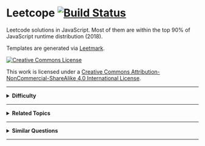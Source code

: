 # Leetcope [![Build Status](https://travis-ci.org/crimx/leetcope.svg?branch=master)](https://travis-ci.org/crimx/leetcope)

Leetcode solutions in JavaScript. Most of them are within the top 90% of JavaScript runtime distribution (2018).

Templates are generated via [Leetmark](https://github.com/crimx/crx-leetmark).


[![Creative Commons License](https://i.creativecommons.org/l/by-nc-sa/4.0/88x31.png)][license]

This work is licensed under a [Creative Commons Attribution-NonCommercial-ShareAlike 4.0 International License][license].

[license]: http://creativecommons.org/licenses/by-nc-sa/4.0/


<hr>

<details>
<summary><strong>Difficulty</strong></summary>

<details>
<summary>Easy</summary>

- [001. Two Sum.md](./problems/001.%20Two%20Sum.md)
- [007. Reverse Integer.md](./problems/007.%20Reverse%20Integer.md)
- [009. Palindrome Number.md](./problems/009.%20Palindrome%20Number.md)
- [013. Roman to Integer.md](./problems/013.%20Roman%20to%20Integer.md)
- [014. Longest Common Prefix.md](./problems/014.%20Longest%20Common%20Prefix.md)
- [020. Valid Parentheses.md](./problems/020.%20Valid%20Parentheses.md)
- [021. Merge Two Sorted Lists.md](./problems/021.%20Merge%20Two%20Sorted%20Lists.md)
- [026. Remove Duplicates from Sorted Array.md](./problems/026.%20Remove%20Duplicates%20from%20Sorted%20Array.md)
- [027. Remove Element.md](./problems/027.%20Remove%20Element.md)
- [028. Implement strStr().md](./problems/028.%20Implement%20strStr().md)
- [035. Search Insert Position.md](./problems/035.%20Search%20Insert%20Position.md)
- [038. Count and Say.md](./problems/038.%20Count%20and%20Say.md)
- [053. Maximum Subarray.md](./problems/053.%20Maximum%20Subarray.md)
- [058. Length of Last Word.md](./problems/058.%20Length%20of%20Last%20Word.md)
- [066. Plus One.md](./problems/066.%20Plus%20One.md)
- [067. Add Binary.md](./problems/067.%20Add%20Binary.md)
- [069. Sqrt(x).md](./problems/069.%20Sqrt(x).md)
- [070. Climbing Stairs.md](./problems/070.%20Climbing%20Stairs.md)
- [083. Remove Duplicates from Sorted List.md](./problems/083.%20Remove%20Duplicates%20from%20Sorted%20List.md)
- [088. Merge Sorted Array.md](./problems/088.%20Merge%20Sorted%20Array.md)
- [100. Same Tree.md](./problems/100.%20Same%20Tree.md)
- [101. Symmetric Tree.md](./problems/101.%20Symmetric%20Tree.md)
- [104. Maximum Depth of Binary Tree.md](./problems/104.%20Maximum%20Depth%20of%20Binary%20Tree.md)
- [107. Binary Tree Level Order Traversal II.md](./problems/107.%20Binary%20Tree%20Level%20Order%20Traversal%20II.md)
- [108. Convert Sorted Array to Binary Search Tree.md](./problems/108.%20Convert%20Sorted%20Array%20to%20Binary%20Search%20Tree.md)
- [110. Balanced Binary Tree.md](./problems/110.%20Balanced%20Binary%20Tree.md)
- [111. Minimum Depth of Binary Tree.md](./problems/111.%20Minimum%20Depth%20of%20Binary%20Tree.md)
- [112. Path Sum.md](./problems/112.%20Path%20Sum.md)
- [118. Pascal's Triangle.md](./problems/118.%20Pascal's%20Triangle.md)
- [119. Pascal's Triangle II.md](./problems/119.%20Pascal's%20Triangle%20II.md)
- [121. Best Time to Buy and Sell Stock.md](./problems/121.%20Best%20Time%20to%20Buy%20and%20Sell%20Stock.md)
- [122. Best Time to Buy and Sell Stock II.md](./problems/122.%20Best%20Time%20to%20Buy%20and%20Sell%20Stock%20II.md)
- [125. Valid Palindrome.md](./problems/125.%20Valid%20Palindrome.md)
</details>

<details>
<summary>Medium</summary>

- [002. Add Two Numbers.md](./problems/002.%20Add%20Two%20Numbers.md)
- [003. Longest Substring Without Repeating Characters.md](./problems/003.%20Longest%20Substring%20Without%20Repeating%20Characters.md)
- [005. Longest Palindromic Substring.md](./problems/005.%20Longest%20Palindromic%20Substring.md)
- [006. ZigZag Conversion.md](./problems/006.%20ZigZag%20Conversion.md)
- [008. String to Integer (atoi).md](./problems/008.%20String%20to%20Integer%20(atoi).md)
- [011. Container With Most Water.md](./problems/011.%20Container%20With%20Most%20Water.md)
- [012. Integer to Roman.md](./problems/012.%20Integer%20to%20Roman.md)
- [015. 3Sum.md](./problems/015.%203Sum.md)
- [016. 3Sum Closest.md](./problems/016.%203Sum%20Closest.md)
- [017. Letter Combinations of a Phone Number.md](./problems/017.%20Letter%20Combinations%20of%20a%20Phone%20Number.md)
- [018. 4Sum.md](./problems/018.%204Sum.md)
- [019. Remove Nth Node From End of List.md](./problems/019.%20Remove%20Nth%20Node%20From%20End%20of%20List.md)
- [022. Generate Parentheses.md](./problems/022.%20Generate%20Parentheses.md)
- [024. Swap Nodes in Pairs.md](./problems/024.%20Swap%20Nodes%20in%20Pairs.md)
- [029. Divide Two Integers.md](./problems/029.%20Divide%20Two%20Integers.md)
- [031. Next Permutation.md](./problems/031.%20Next%20Permutation.md)
- [033. Search in Rotated Sorted Array.md](./problems/033.%20Search%20in%20Rotated%20Sorted%20Array.md)
- [034. Find First and Last Position of Element in Sorted Array.md](./problems/034.%20Find%20First%20and%20Last%20Position%20of%20Element%20in%20Sorted%20Array.md)
- [036. Valid Sudoku.md](./problems/036.%20Valid%20Sudoku.md)
- [039. Combination Sum.md](./problems/039.%20Combination%20Sum.md)
- [040. Combination Sum II.md](./problems/040.%20Combination%20Sum%20II.md)
- [043. Multiply Strings.md](./problems/043.%20Multiply%20Strings.md)
- [046. Permutations.md](./problems/046.%20Permutations.md)
- [047. Permutations II.md](./problems/047.%20Permutations%20II.md)
- [048. Rotate Image.md](./problems/048.%20Rotate%20Image.md)
- [049. Group Anagrams.md](./problems/049.%20Group%20Anagrams.md)
- [050. Pow(x, n).md](./problems/050.%20Pow(x%2C%20n).md)
- [054. Spiral Matrix.md](./problems/054.%20Spiral%20Matrix.md)
- [055. Jump Game.md](./problems/055.%20Jump%20Game.md)
- [056. Merge Intervals.md](./problems/056.%20Merge%20Intervals.md)
- [059. Spiral Matrix II.md](./problems/059.%20Spiral%20Matrix%20II.md)
- [060. Permutation Sequence.md](./problems/060.%20Permutation%20Sequence.md)
- [061. Rotate List.md](./problems/061.%20Rotate%20List.md)
- [062. Unique Paths.md](./problems/062.%20Unique%20Paths.md)
- [063. Unique Paths II.md](./problems/063.%20Unique%20Paths%20II.md)
- [064. Minimum Path Sum.md](./problems/064.%20Minimum%20Path%20Sum.md)
- [071. Simplify Path.md](./problems/071.%20Simplify%20Path.md)
- [073. Set Matrix Zeroes.md](./problems/073.%20Set%20Matrix%20Zeroes.md)
- [074. Search a 2D Matrix.md](./problems/074.%20Search%20a%202D%20Matrix.md)
- [075. Sort Colors.md](./problems/075.%20Sort%20Colors.md)
- [077. Combinations.md](./problems/077.%20Combinations.md)
- [078. Subsets.md](./problems/078.%20Subsets.md)
- [079. Word Search.md](./problems/079.%20Word%20Search.md)
- [080. Remove Duplicates from Sorted Array II.md](./problems/080.%20Remove%20Duplicates%20from%20Sorted%20Array%20II.md)
- [081. Search in Rotated Sorted Array II.md](./problems/081.%20Search%20in%20Rotated%20Sorted%20Array%20II.md)
- [082. Remove Duplicates from Sorted List II.md](./problems/082.%20Remove%20Duplicates%20from%20Sorted%20List%20II.md)
- [086. Partition List.md](./problems/086.%20Partition%20List.md)
- [089. Gray Code.md](./problems/089.%20Gray%20Code.md)
- [090. Subsets II.md](./problems/090.%20Subsets%20II.md)
- [091. Decode Ways.md](./problems/091.%20Decode%20Ways.md)
- [092. Reverse Linked List II.md](./problems/092.%20Reverse%20Linked%20List%20II.md)
- [093. Restore IP Addresses.md](./problems/093.%20Restore%20IP%20Addresses.md)
- [094. Binary Tree Inorder Traversal.md](./problems/094.%20Binary%20Tree%20Inorder%20Traversal.md)
- [095. Unique Binary Search Trees II.md](./problems/095.%20Unique%20Binary%20Search%20Trees%20II.md)
- [096. Unique Binary Search Trees.md](./problems/096.%20Unique%20Binary%20Search%20Trees.md)
- [098. Validate Binary Search Tree.md](./problems/098.%20Validate%20Binary%20Search%20Tree.md)
- [102. Binary Tree Level Order Traversal.md](./problems/102.%20Binary%20Tree%20Level%20Order%20Traversal.md)
- [103. Binary Tree Zigzag Level Order Traversal.md](./problems/103.%20Binary%20Tree%20Zigzag%20Level%20Order%20Traversal.md)
- [105. Construct Binary Tree from Preorder and Inorder Traversal.md](./problems/105.%20Construct%20Binary%20Tree%20from%20Preorder%20and%20Inorder%20Traversal.md)
- [106. Construct Binary Tree from Inorder and Postorder Traversal.md](./problems/106.%20Construct%20Binary%20Tree%20from%20Inorder%20and%20Postorder%20Traversal.md)
- [109. Convert Sorted List to Binary Search Tree.md](./problems/109.%20Convert%20Sorted%20List%20to%20Binary%20Search%20Tree.md)
- [113. Path Sum II.md](./problems/113.%20Path%20Sum%20II.md)
- [114. Flatten Binary Tree to Linked List.md](./problems/114.%20Flatten%20Binary%20Tree%20to%20Linked%20List.md)
- [116. Populating Next Right Pointers in Each Node.md](./problems/116.%20Populating%20Next%20Right%20Pointers%20in%20Each%20Node.md)
- [117. Populating Next Right Pointers in Each Node II.md](./problems/117.%20Populating%20Next%20Right%20Pointers%20in%20Each%20Node%20II.md)
- [120. Triangle.md](./problems/120.%20Triangle.md)
- [127. Word Ladder.md](./problems/127.%20Word%20Ladder.md)
- [129. Sum Root to Leaf Numbers.md](./problems/129.%20Sum%20Root%20to%20Leaf%20Numbers.md)
- [130. Surrounded Regions.md](./problems/130.%20Surrounded%20Regions.md)
</details>

<details>
<summary>Hard</summary>

- [004. Median of Two Sorted Arrays.md](./problems/004.%20Median%20of%20Two%20Sorted%20Arrays.md)
- [010. Regular Expression Matching.md](./problems/010.%20Regular%20Expression%20Matching.md)
- [023. Merge k Sorted Lists.md](./problems/023.%20Merge%20k%20Sorted%20Lists.md)
- [025. Reverse Nodes in k-Group.md](./problems/025.%20Reverse%20Nodes%20in%20k-Group.md)
- [030. Substring with Concatenation of All Words.md](./problems/030.%20Substring%20with%20Concatenation%20of%20All%20Words.md)
- [032. Longest Valid Parentheses.md](./problems/032.%20Longest%20Valid%20Parentheses.md)
- [037. Sudoku Solver.md](./problems/037.%20Sudoku%20Solver.md)
- [041. First Missing Positive.md](./problems/041.%20First%20Missing%20Positive.md)
- [042. Trapping Rain Water.md](./problems/042.%20Trapping%20Rain%20Water.md)
- [044. Wildcard Matching.md](./problems/044.%20Wildcard%20Matching.md)
- [045. Jump Game II.md](./problems/045.%20Jump%20Game%20II.md)
- [051. N-Queens.md](./problems/051.%20N-Queens.md)
- [052. N-Queens II.md](./problems/052.%20N-Queens%20II.md)
- [057. Insert Interval.md](./problems/057.%20Insert%20Interval.md)
- [065. Valid Number.md](./problems/065.%20Valid%20Number.md)
- [068. Text Justification.md](./problems/068.%20Text%20Justification.md)
- [072. Edit Distance.md](./problems/072.%20Edit%20Distance.md)
- [076. Minimum Window Substring.md](./problems/076.%20Minimum%20Window%20Substring.md)
- [084. Largest Rectangle in Histogram.md](./problems/084.%20Largest%20Rectangle%20in%20Histogram.md)
- [085. Maximal Rectangle.md](./problems/085.%20Maximal%20Rectangle.md)
- [087. Scramble String.md](./problems/087.%20Scramble%20String.md)
- [097. Interleaving String.md](./problems/097.%20Interleaving%20String.md)
- [099. Recover Binary Search Tree.md](./problems/099.%20Recover%20Binary%20Search%20Tree.md)
- [115. Distinct Subsequences.md](./problems/115.%20Distinct%20Subsequences.md)
- [123. Best Time to Buy and Sell Stock III.md](./problems/123.%20Best%20Time%20to%20Buy%20and%20Sell%20Stock%20III.md)
- [124. Binary Tree Maximum Path Sum.md](./problems/124.%20Binary%20Tree%20Maximum%20Path%20Sum.md)
- [126. Word Ladder II.md](./problems/126.%20Word%20Ladder%20II.md)
- [128. Longest Consecutive Sequence.md](./problems/128.%20Longest%20Consecutive%20Sequence.md)
</details>

</details>


<hr>

<details>
<summary><strong>Related Topics</strong></summary>

<details>
<summary>Array</summary>

- [001. Two Sum.md](./problems/001.%20Two%20Sum.md)
- [004. Median of Two Sorted Arrays.md](./problems/004.%20Median%20of%20Two%20Sorted%20Arrays.md)
- [011. Container With Most Water.md](./problems/011.%20Container%20With%20Most%20Water.md)
- [015. 3Sum.md](./problems/015.%203Sum.md)
- [016. 3Sum Closest.md](./problems/016.%203Sum%20Closest.md)
- [018. 4Sum.md](./problems/018.%204Sum.md)
- [026. Remove Duplicates from Sorted Array.md](./problems/026.%20Remove%20Duplicates%20from%20Sorted%20Array.md)
- [027. Remove Element.md](./problems/027.%20Remove%20Element.md)
- [031. Next Permutation.md](./problems/031.%20Next%20Permutation.md)
- [033. Search in Rotated Sorted Array.md](./problems/033.%20Search%20in%20Rotated%20Sorted%20Array.md)
- [034. Find First and Last Position of Element in Sorted Array.md](./problems/034.%20Find%20First%20and%20Last%20Position%20of%20Element%20in%20Sorted%20Array.md)
- [035. Search Insert Position.md](./problems/035.%20Search%20Insert%20Position.md)
- [039. Combination Sum.md](./problems/039.%20Combination%20Sum.md)
- [040. Combination Sum II.md](./problems/040.%20Combination%20Sum%20II.md)
- [041. First Missing Positive.md](./problems/041.%20First%20Missing%20Positive.md)
- [042. Trapping Rain Water.md](./problems/042.%20Trapping%20Rain%20Water.md)
- [045. Jump Game II.md](./problems/045.%20Jump%20Game%20II.md)
- [048. Rotate Image.md](./problems/048.%20Rotate%20Image.md)
- [053. Maximum Subarray.md](./problems/053.%20Maximum%20Subarray.md)
- [054. Spiral Matrix.md](./problems/054.%20Spiral%20Matrix.md)
- [055. Jump Game.md](./problems/055.%20Jump%20Game.md)
- [056. Merge Intervals.md](./problems/056.%20Merge%20Intervals.md)
- [057. Insert Interval.md](./problems/057.%20Insert%20Interval.md)
- [059. Spiral Matrix II.md](./problems/059.%20Spiral%20Matrix%20II.md)
- [062. Unique Paths.md](./problems/062.%20Unique%20Paths.md)
- [063. Unique Paths II.md](./problems/063.%20Unique%20Paths%20II.md)
- [064. Minimum Path Sum.md](./problems/064.%20Minimum%20Path%20Sum.md)
- [066. Plus One.md](./problems/066.%20Plus%20One.md)
- [073. Set Matrix Zeroes.md](./problems/073.%20Set%20Matrix%20Zeroes.md)
- [074. Search a 2D Matrix.md](./problems/074.%20Search%20a%202D%20Matrix.md)
- [075. Sort Colors.md](./problems/075.%20Sort%20Colors.md)
- [078. Subsets.md](./problems/078.%20Subsets.md)
- [079. Word Search.md](./problems/079.%20Word%20Search.md)
- [080. Remove Duplicates from Sorted Array II.md](./problems/080.%20Remove%20Duplicates%20from%20Sorted%20Array%20II.md)
- [081. Search in Rotated Sorted Array II.md](./problems/081.%20Search%20in%20Rotated%20Sorted%20Array%20II.md)
- [084. Largest Rectangle in Histogram.md](./problems/084.%20Largest%20Rectangle%20in%20Histogram.md)
- [085. Maximal Rectangle.md](./problems/085.%20Maximal%20Rectangle.md)
- [088. Merge Sorted Array.md](./problems/088.%20Merge%20Sorted%20Array.md)
- [090. Subsets II.md](./problems/090.%20Subsets%20II.md)
- [105. Construct Binary Tree from Preorder and Inorder Traversal.md](./problems/105.%20Construct%20Binary%20Tree%20from%20Preorder%20and%20Inorder%20Traversal.md)
- [106. Construct Binary Tree from Inorder and Postorder Traversal.md](./problems/106.%20Construct%20Binary%20Tree%20from%20Inorder%20and%20Postorder%20Traversal.md)
- [118. Pascal's Triangle.md](./problems/118.%20Pascal's%20Triangle.md)
- [119. Pascal's Triangle II.md](./problems/119.%20Pascal's%20Triangle%20II.md)
- [120. Triangle.md](./problems/120.%20Triangle.md)
- [121. Best Time to Buy and Sell Stock.md](./problems/121.%20Best%20Time%20to%20Buy%20and%20Sell%20Stock.md)
- [122. Best Time to Buy and Sell Stock II.md](./problems/122.%20Best%20Time%20to%20Buy%20and%20Sell%20Stock%20II.md)
- [123. Best Time to Buy and Sell Stock III.md](./problems/123.%20Best%20Time%20to%20Buy%20and%20Sell%20Stock%20III.md)
- [126. Word Ladder II.md](./problems/126.%20Word%20Ladder%20II.md)
- [128. Longest Consecutive Sequence.md](./problems/128.%20Longest%20Consecutive%20Sequence.md)
</details>

<details>
<summary>Backtracking</summary>

- [010. Regular Expression Matching.md](./problems/010.%20Regular%20Expression%20Matching.md)
- [017. Letter Combinations of a Phone Number.md](./problems/017.%20Letter%20Combinations%20of%20a%20Phone%20Number.md)
- [022. Generate Parentheses.md](./problems/022.%20Generate%20Parentheses.md)
- [037. Sudoku Solver.md](./problems/037.%20Sudoku%20Solver.md)
- [039. Combination Sum.md](./problems/039.%20Combination%20Sum.md)
- [040. Combination Sum II.md](./problems/040.%20Combination%20Sum%20II.md)
- [044. Wildcard Matching.md](./problems/044.%20Wildcard%20Matching.md)
- [046. Permutations.md](./problems/046.%20Permutations.md)
- [047. Permutations II.md](./problems/047.%20Permutations%20II.md)
- [051. N-Queens.md](./problems/051.%20N-Queens.md)
- [052. N-Queens II.md](./problems/052.%20N-Queens%20II.md)
- [060. Permutation Sequence.md](./problems/060.%20Permutation%20Sequence.md)
- [077. Combinations.md](./problems/077.%20Combinations.md)
- [078. Subsets.md](./problems/078.%20Subsets.md)
- [079. Word Search.md](./problems/079.%20Word%20Search.md)
- [089. Gray Code.md](./problems/089.%20Gray%20Code.md)
- [090. Subsets II.md](./problems/090.%20Subsets%20II.md)
- [093. Restore IP Addresses.md](./problems/093.%20Restore%20IP%20Addresses.md)
- [126. Word Ladder II.md](./problems/126.%20Word%20Ladder%20II.md)
</details>

<details>
<summary>Binary Search</summary>

- [004. Median of Two Sorted Arrays.md](./problems/004.%20Median%20of%20Two%20Sorted%20Arrays.md)
- [029. Divide Two Integers.md](./problems/029.%20Divide%20Two%20Integers.md)
- [033. Search in Rotated Sorted Array.md](./problems/033.%20Search%20in%20Rotated%20Sorted%20Array.md)
- [034. Find First and Last Position of Element in Sorted Array.md](./problems/034.%20Find%20First%20and%20Last%20Position%20of%20Element%20in%20Sorted%20Array.md)
- [035. Search Insert Position.md](./problems/035.%20Search%20Insert%20Position.md)
- [050. Pow(x, n).md](./problems/050.%20Pow(x%2C%20n).md)
- [069. Sqrt(x).md](./problems/069.%20Sqrt(x).md)
- [074. Search a 2D Matrix.md](./problems/074.%20Search%20a%202D%20Matrix.md)
- [081. Search in Rotated Sorted Array II.md](./problems/081.%20Search%20in%20Rotated%20Sorted%20Array%20II.md)
</details>

<details>
<summary>Bit Manipulation</summary>

- [078. Subsets.md](./problems/078.%20Subsets.md)
</details>

<details>
<summary>Breadth-first Search</summary>

- [101. Symmetric Tree.md](./problems/101.%20Symmetric%20Tree.md)
- [102. Binary Tree Level Order Traversal.md](./problems/102.%20Binary%20Tree%20Level%20Order%20Traversal.md)
- [103. Binary Tree Zigzag Level Order Traversal.md](./problems/103.%20Binary%20Tree%20Zigzag%20Level%20Order%20Traversal.md)
- [107. Binary Tree Level Order Traversal II.md](./problems/107.%20Binary%20Tree%20Level%20Order%20Traversal%20II.md)
- [111. Minimum Depth of Binary Tree.md](./problems/111.%20Minimum%20Depth%20of%20Binary%20Tree.md)
- [126. Word Ladder II.md](./problems/126.%20Word%20Ladder%20II.md)
- [127. Word Ladder.md](./problems/127.%20Word%20Ladder.md)
- [130. Surrounded Regions.md](./problems/130.%20Surrounded%20Regions.md)
</details>

<details>
<summary>Depth-first Search</summary>

- [098. Validate Binary Search Tree.md](./problems/098.%20Validate%20Binary%20Search%20Tree.md)
- [099. Recover Binary Search Tree.md](./problems/099.%20Recover%20Binary%20Search%20Tree.md)
- [100. Same Tree.md](./problems/100.%20Same%20Tree.md)
- [101. Symmetric Tree.md](./problems/101.%20Symmetric%20Tree.md)
- [104. Maximum Depth of Binary Tree.md](./problems/104.%20Maximum%20Depth%20of%20Binary%20Tree.md)
- [105. Construct Binary Tree from Preorder and Inorder Traversal.md](./problems/105.%20Construct%20Binary%20Tree%20from%20Preorder%20and%20Inorder%20Traversal.md)
- [106. Construct Binary Tree from Inorder and Postorder Traversal.md](./problems/106.%20Construct%20Binary%20Tree%20from%20Inorder%20and%20Postorder%20Traversal.md)
- [108. Convert Sorted Array to Binary Search Tree.md](./problems/108.%20Convert%20Sorted%20Array%20to%20Binary%20Search%20Tree.md)
- [109. Convert Sorted List to Binary Search Tree.md](./problems/109.%20Convert%20Sorted%20List%20to%20Binary%20Search%20Tree.md)
- [110. Balanced Binary Tree.md](./problems/110.%20Balanced%20Binary%20Tree.md)
- [111. Minimum Depth of Binary Tree.md](./problems/111.%20Minimum%20Depth%20of%20Binary%20Tree.md)
- [112. Path Sum.md](./problems/112.%20Path%20Sum.md)
- [113. Path Sum II.md](./problems/113.%20Path%20Sum%20II.md)
- [114. Flatten Binary Tree to Linked List.md](./problems/114.%20Flatten%20Binary%20Tree%20to%20Linked%20List.md)
- [116. Populating Next Right Pointers in Each Node.md](./problems/116.%20Populating%20Next%20Right%20Pointers%20in%20Each%20Node.md)
- [117. Populating Next Right Pointers in Each Node II.md](./problems/117.%20Populating%20Next%20Right%20Pointers%20in%20Each%20Node%20II.md)
- [124. Binary Tree Maximum Path Sum.md](./problems/124.%20Binary%20Tree%20Maximum%20Path%20Sum.md)
- [129. Sum Root to Leaf Numbers.md](./problems/129.%20Sum%20Root%20to%20Leaf%20Numbers.md)
- [130. Surrounded Regions.md](./problems/130.%20Surrounded%20Regions.md)
</details>

<details>
<summary>Divide and Conquer</summary>

- [004. Median of Two Sorted Arrays.md](./problems/004.%20Median%20of%20Two%20Sorted%20Arrays.md)
- [023. Merge k Sorted Lists.md](./problems/023.%20Merge%20k%20Sorted%20Lists.md)
- [053. Maximum Subarray.md](./problems/053.%20Maximum%20Subarray.md)
</details>

<details>
<summary>Dynamic Programming</summary>

- [005. Longest Palindromic Substring.md](./problems/005.%20Longest%20Palindromic%20Substring.md)
- [010. Regular Expression Matching.md](./problems/010.%20Regular%20Expression%20Matching.md)
- [032. Longest Valid Parentheses.md](./problems/032.%20Longest%20Valid%20Parentheses.md)
- [044. Wildcard Matching.md](./problems/044.%20Wildcard%20Matching.md)
- [053. Maximum Subarray.md](./problems/053.%20Maximum%20Subarray.md)
- [062. Unique Paths.md](./problems/062.%20Unique%20Paths.md)
- [063. Unique Paths II.md](./problems/063.%20Unique%20Paths%20II.md)
- [064. Minimum Path Sum.md](./problems/064.%20Minimum%20Path%20Sum.md)
- [070. Climbing Stairs.md](./problems/070.%20Climbing%20Stairs.md)
- [072. Edit Distance.md](./problems/072.%20Edit%20Distance.md)
- [085. Maximal Rectangle.md](./problems/085.%20Maximal%20Rectangle.md)
- [087. Scramble String.md](./problems/087.%20Scramble%20String.md)
- [091. Decode Ways.md](./problems/091.%20Decode%20Ways.md)
- [095. Unique Binary Search Trees II.md](./problems/095.%20Unique%20Binary%20Search%20Trees%20II.md)
- [096. Unique Binary Search Trees.md](./problems/096.%20Unique%20Binary%20Search%20Trees.md)
- [097. Interleaving String.md](./problems/097.%20Interleaving%20String.md)
- [115. Distinct Subsequences.md](./problems/115.%20Distinct%20Subsequences.md)
- [120. Triangle.md](./problems/120.%20Triangle.md)
- [121. Best Time to Buy and Sell Stock.md](./problems/121.%20Best%20Time%20to%20Buy%20and%20Sell%20Stock.md)
- [123. Best Time to Buy and Sell Stock III.md](./problems/123.%20Best%20Time%20to%20Buy%20and%20Sell%20Stock%20III.md)
</details>

<details>
<summary>Greedy</summary>

- [044. Wildcard Matching.md](./problems/044.%20Wildcard%20Matching.md)
- [045. Jump Game II.md](./problems/045.%20Jump%20Game%20II.md)
- [055. Jump Game.md](./problems/055.%20Jump%20Game.md)
- [122. Best Time to Buy and Sell Stock II.md](./problems/122.%20Best%20Time%20to%20Buy%20and%20Sell%20Stock%20II.md)
</details>

<details>
<summary>Hash Table</summary>

- [001. Two Sum.md](./problems/001.%20Two%20Sum.md)
- [003. Longest Substring Without Repeating Characters.md](./problems/003.%20Longest%20Substring%20Without%20Repeating%20Characters.md)
- [018. 4Sum.md](./problems/018.%204Sum.md)
- [030. Substring with Concatenation of All Words.md](./problems/030.%20Substring%20with%20Concatenation%20of%20All%20Words.md)
- [036. Valid Sudoku.md](./problems/036.%20Valid%20Sudoku.md)
- [037. Sudoku Solver.md](./problems/037.%20Sudoku%20Solver.md)
- [049. Group Anagrams.md](./problems/049.%20Group%20Anagrams.md)
- [076. Minimum Window Substring.md](./problems/076.%20Minimum%20Window%20Substring.md)
- [085. Maximal Rectangle.md](./problems/085.%20Maximal%20Rectangle.md)
- [094. Binary Tree Inorder Traversal.md](./problems/094.%20Binary%20Tree%20Inorder%20Traversal.md)
</details>

<details>
<summary>Heap</summary>

- [023. Merge k Sorted Lists.md](./problems/023.%20Merge%20k%20Sorted%20Lists.md)
</details>

<details>
<summary>Linked List</summary>

- [002. Add Two Numbers.md](./problems/002.%20Add%20Two%20Numbers.md)
- [019. Remove Nth Node From End of List.md](./problems/019.%20Remove%20Nth%20Node%20From%20End%20of%20List.md)
- [021. Merge Two Sorted Lists.md](./problems/021.%20Merge%20Two%20Sorted%20Lists.md)
- [023. Merge k Sorted Lists.md](./problems/023.%20Merge%20k%20Sorted%20Lists.md)
- [024. Swap Nodes in Pairs.md](./problems/024.%20Swap%20Nodes%20in%20Pairs.md)
- [025. Reverse Nodes in k-Group.md](./problems/025.%20Reverse%20Nodes%20in%20k-Group.md)
- [061. Rotate List.md](./problems/061.%20Rotate%20List.md)
- [082. Remove Duplicates from Sorted List II.md](./problems/082.%20Remove%20Duplicates%20from%20Sorted%20List%20II.md)
- [083. Remove Duplicates from Sorted List.md](./problems/083.%20Remove%20Duplicates%20from%20Sorted%20List.md)
- [086. Partition List.md](./problems/086.%20Partition%20List.md)
- [092. Reverse Linked List II.md](./problems/092.%20Reverse%20Linked%20List%20II.md)
- [109. Convert Sorted List to Binary Search Tree.md](./problems/109.%20Convert%20Sorted%20List%20to%20Binary%20Search%20Tree.md)
</details>

<details>
<summary>Math</summary>

- [002. Add Two Numbers.md](./problems/002.%20Add%20Two%20Numbers.md)
- [007. Reverse Integer.md](./problems/007.%20Reverse%20Integer.md)
- [008. String to Integer (atoi).md](./problems/008.%20String%20to%20Integer%20(atoi).md)
- [009. Palindrome Number.md](./problems/009.%20Palindrome%20Number.md)
- [012. Integer to Roman.md](./problems/012.%20Integer%20to%20Roman.md)
- [013. Roman to Integer.md](./problems/013.%20Roman%20to%20Integer.md)
- [029. Divide Two Integers.md](./problems/029.%20Divide%20Two%20Integers.md)
- [043. Multiply Strings.md](./problems/043.%20Multiply%20Strings.md)
- [050. Pow(x, n).md](./problems/050.%20Pow(x%2C%20n).md)
- [060. Permutation Sequence.md](./problems/060.%20Permutation%20Sequence.md)
- [065. Valid Number.md](./problems/065.%20Valid%20Number.md)
- [066. Plus One.md](./problems/066.%20Plus%20One.md)
- [067. Add Binary.md](./problems/067.%20Add%20Binary.md)
- [069. Sqrt(x).md](./problems/069.%20Sqrt(x).md)
</details>

<details>
<summary>Sort</summary>

- [056. Merge Intervals.md](./problems/056.%20Merge%20Intervals.md)
- [057. Insert Interval.md](./problems/057.%20Insert%20Interval.md)
- [075. Sort Colors.md](./problems/075.%20Sort%20Colors.md)
</details>

<details>
<summary>Stack</summary>

- [020. Valid Parentheses.md](./problems/020.%20Valid%20Parentheses.md)
- [042. Trapping Rain Water.md](./problems/042.%20Trapping%20Rain%20Water.md)
- [071. Simplify Path.md](./problems/071.%20Simplify%20Path.md)
- [084. Largest Rectangle in Histogram.md](./problems/084.%20Largest%20Rectangle%20in%20Histogram.md)
- [085. Maximal Rectangle.md](./problems/085.%20Maximal%20Rectangle.md)
- [094. Binary Tree Inorder Traversal.md](./problems/094.%20Binary%20Tree%20Inorder%20Traversal.md)
- [103. Binary Tree Zigzag Level Order Traversal.md](./problems/103.%20Binary%20Tree%20Zigzag%20Level%20Order%20Traversal.md)
</details>

<details>
<summary>String</summary>

- [003. Longest Substring Without Repeating Characters.md](./problems/003.%20Longest%20Substring%20Without%20Repeating%20Characters.md)
- [005. Longest Palindromic Substring.md](./problems/005.%20Longest%20Palindromic%20Substring.md)
- [006. ZigZag Conversion.md](./problems/006.%20ZigZag%20Conversion.md)
- [008. String to Integer (atoi).md](./problems/008.%20String%20to%20Integer%20(atoi).md)
- [010. Regular Expression Matching.md](./problems/010.%20Regular%20Expression%20Matching.md)
- [012. Integer to Roman.md](./problems/012.%20Integer%20to%20Roman.md)
- [013. Roman to Integer.md](./problems/013.%20Roman%20to%20Integer.md)
- [014. Longest Common Prefix.md](./problems/014.%20Longest%20Common%20Prefix.md)
- [017. Letter Combinations of a Phone Number.md](./problems/017.%20Letter%20Combinations%20of%20a%20Phone%20Number.md)
- [020. Valid Parentheses.md](./problems/020.%20Valid%20Parentheses.md)
- [022. Generate Parentheses.md](./problems/022.%20Generate%20Parentheses.md)
- [028. Implement strStr().md](./problems/028.%20Implement%20strStr().md)
- [030. Substring with Concatenation of All Words.md](./problems/030.%20Substring%20with%20Concatenation%20of%20All%20Words.md)
- [032. Longest Valid Parentheses.md](./problems/032.%20Longest%20Valid%20Parentheses.md)
- [038. Count and Say.md](./problems/038.%20Count%20and%20Say.md)
- [043. Multiply Strings.md](./problems/043.%20Multiply%20Strings.md)
- [044. Wildcard Matching.md](./problems/044.%20Wildcard%20Matching.md)
- [049. Group Anagrams.md](./problems/049.%20Group%20Anagrams.md)
- [058. Length of Last Word.md](./problems/058.%20Length%20of%20Last%20Word.md)
- [065. Valid Number.md](./problems/065.%20Valid%20Number.md)
- [067. Add Binary.md](./problems/067.%20Add%20Binary.md)
- [068. Text Justification.md](./problems/068.%20Text%20Justification.md)
- [071. Simplify Path.md](./problems/071.%20Simplify%20Path.md)
- [072. Edit Distance.md](./problems/072.%20Edit%20Distance.md)
- [076. Minimum Window Substring.md](./problems/076.%20Minimum%20Window%20Substring.md)
- [087. Scramble String.md](./problems/087.%20Scramble%20String.md)
- [091. Decode Ways.md](./problems/091.%20Decode%20Ways.md)
- [093. Restore IP Addresses.md](./problems/093.%20Restore%20IP%20Addresses.md)
- [097. Interleaving String.md](./problems/097.%20Interleaving%20String.md)
- [115. Distinct Subsequences.md](./problems/115.%20Distinct%20Subsequences.md)
- [125. Valid Palindrome.md](./problems/125.%20Valid%20Palindrome.md)
- [126. Word Ladder II.md](./problems/126.%20Word%20Ladder%20II.md)
</details>

<details>
<summary>Tree</summary>

- [094. Binary Tree Inorder Traversal.md](./problems/094.%20Binary%20Tree%20Inorder%20Traversal.md)
- [095. Unique Binary Search Trees II.md](./problems/095.%20Unique%20Binary%20Search%20Trees%20II.md)
- [096. Unique Binary Search Trees.md](./problems/096.%20Unique%20Binary%20Search%20Trees.md)
- [098. Validate Binary Search Tree.md](./problems/098.%20Validate%20Binary%20Search%20Tree.md)
- [099. Recover Binary Search Tree.md](./problems/099.%20Recover%20Binary%20Search%20Tree.md)
- [100. Same Tree.md](./problems/100.%20Same%20Tree.md)
- [101. Symmetric Tree.md](./problems/101.%20Symmetric%20Tree.md)
- [102. Binary Tree Level Order Traversal.md](./problems/102.%20Binary%20Tree%20Level%20Order%20Traversal.md)
- [103. Binary Tree Zigzag Level Order Traversal.md](./problems/103.%20Binary%20Tree%20Zigzag%20Level%20Order%20Traversal.md)
- [104. Maximum Depth of Binary Tree.md](./problems/104.%20Maximum%20Depth%20of%20Binary%20Tree.md)
- [105. Construct Binary Tree from Preorder and Inorder Traversal.md](./problems/105.%20Construct%20Binary%20Tree%20from%20Preorder%20and%20Inorder%20Traversal.md)
- [106. Construct Binary Tree from Inorder and Postorder Traversal.md](./problems/106.%20Construct%20Binary%20Tree%20from%20Inorder%20and%20Postorder%20Traversal.md)
- [107. Binary Tree Level Order Traversal II.md](./problems/107.%20Binary%20Tree%20Level%20Order%20Traversal%20II.md)
- [108. Convert Sorted Array to Binary Search Tree.md](./problems/108.%20Convert%20Sorted%20Array%20to%20Binary%20Search%20Tree.md)
- [110. Balanced Binary Tree.md](./problems/110.%20Balanced%20Binary%20Tree.md)
- [111. Minimum Depth of Binary Tree.md](./problems/111.%20Minimum%20Depth%20of%20Binary%20Tree.md)
- [112. Path Sum.md](./problems/112.%20Path%20Sum.md)
- [113. Path Sum II.md](./problems/113.%20Path%20Sum%20II.md)
- [114. Flatten Binary Tree to Linked List.md](./problems/114.%20Flatten%20Binary%20Tree%20to%20Linked%20List.md)
- [116. Populating Next Right Pointers in Each Node.md](./problems/116.%20Populating%20Next%20Right%20Pointers%20in%20Each%20Node.md)
- [117. Populating Next Right Pointers in Each Node II.md](./problems/117.%20Populating%20Next%20Right%20Pointers%20in%20Each%20Node%20II.md)
- [124. Binary Tree Maximum Path Sum.md](./problems/124.%20Binary%20Tree%20Maximum%20Path%20Sum.md)
- [129. Sum Root to Leaf Numbers.md](./problems/129.%20Sum%20Root%20to%20Leaf%20Numbers.md)
</details>

<details>
<summary>Two Pointers</summary>

- [003. Longest Substring Without Repeating Characters.md](./problems/003.%20Longest%20Substring%20Without%20Repeating%20Characters.md)
- [011. Container With Most Water.md](./problems/011.%20Container%20With%20Most%20Water.md)
- [015. 3Sum.md](./problems/015.%203Sum.md)
- [016. 3Sum Closest.md](./problems/016.%203Sum%20Closest.md)
- [018. 4Sum.md](./problems/018.%204Sum.md)
- [019. Remove Nth Node From End of List.md](./problems/019.%20Remove%20Nth%20Node%20From%20End%20of%20List.md)
- [026. Remove Duplicates from Sorted Array.md](./problems/026.%20Remove%20Duplicates%20from%20Sorted%20Array.md)
- [027. Remove Element.md](./problems/027.%20Remove%20Element.md)
- [028. Implement strStr().md](./problems/028.%20Implement%20strStr().md)
- [030. Substring with Concatenation of All Words.md](./problems/030.%20Substring%20with%20Concatenation%20of%20All%20Words.md)
- [042. Trapping Rain Water.md](./problems/042.%20Trapping%20Rain%20Water.md)
- [061. Rotate List.md](./problems/061.%20Rotate%20List.md)
- [075. Sort Colors.md](./problems/075.%20Sort%20Colors.md)
- [076. Minimum Window Substring.md](./problems/076.%20Minimum%20Window%20Substring.md)
- [080. Remove Duplicates from Sorted Array II.md](./problems/080.%20Remove%20Duplicates%20from%20Sorted%20Array%20II.md)
- [086. Partition List.md](./problems/086.%20Partition%20List.md)
- [088. Merge Sorted Array.md](./problems/088.%20Merge%20Sorted%20Array.md)
- [125. Valid Palindrome.md](./problems/125.%20Valid%20Palindrome.md)
</details>

<details>
<summary>Union Find</summary>

- [128. Longest Consecutive Sequence.md](./problems/128.%20Longest%20Consecutive%20Sequence.md)
- [130. Surrounded Regions.md](./problems/130.%20Surrounded%20Regions.md)
</details>

</details>


<hr>

<details>
<summary><strong>Similar Questions</strong></summary>

<details>
<summary>1-bit and 2-bit Characters</summary>

- [089. Gray Code.md](./problems/089.%20Gray%20Code.md)
</details>

<details>
<summary>3Sum</summary>

- [001. Two Sum.md](./problems/001.%20Two%20Sum.md)
- [016. 3Sum Closest.md](./problems/016.%203Sum%20Closest.md)
- [018. 4Sum.md](./problems/018.%204Sum.md)
</details>

<details>
<summary>3Sum Closest</summary>

- [015. 3Sum.md](./problems/015.%203Sum.md)
</details>

<details>
<summary>3Sum Smaller</summary>

- [015. 3Sum.md](./problems/015.%203Sum.md)
- [016. 3Sum Closest.md](./problems/016.%203Sum%20Closest.md)
</details>

<details>
<summary>4Sum</summary>

- [001. Two Sum.md](./problems/001.%20Two%20Sum.md)
- [015. 3Sum.md](./problems/015.%203Sum.md)
</details>

<details>
<summary>4Sum II</summary>

- [018. 4Sum.md](./problems/018.%204Sum.md)
</details>

<details>
<summary>Add Binary</summary>

- [002. Add Two Numbers.md](./problems/002.%20Add%20Two%20Numbers.md)
- [043. Multiply Strings.md](./problems/043.%20Multiply%20Strings.md)
- [066. Plus One.md](./problems/066.%20Plus%20One.md)
</details>

<details>
<summary>Add Bold Tag in String</summary>

- [056. Merge Intervals.md](./problems/056.%20Merge%20Intervals.md)
</details>

<details>
<summary>Add Strings</summary>

- [002. Add Two Numbers.md](./problems/002.%20Add%20Two%20Numbers.md)
- [043. Multiply Strings.md](./problems/043.%20Multiply%20Strings.md)
</details>

<details>
<summary>Add Two Numbers</summary>

- [043. Multiply Strings.md](./problems/043.%20Multiply%20Strings.md)
- [067. Add Binary.md](./problems/067.%20Add%20Binary.md)
</details>

<details>
<summary>Add Two Numbers II</summary>

- [002. Add Two Numbers.md](./problems/002.%20Add%20Two%20Numbers.md)
</details>

<details>
<summary>Average of Levels in Binary Tree</summary>

- [102. Binary Tree Level Order Traversal.md](./problems/102.%20Binary%20Tree%20Level%20Order%20Traversal.md)
- [107. Binary Tree Level Order Traversal II.md](./problems/107.%20Binary%20Tree%20Level%20Order%20Traversal%20II.md)
</details>

<details>
<summary>Balanced Binary Tree</summary>

- [104. Maximum Depth of Binary Tree.md](./problems/104.%20Maximum%20Depth%20of%20Binary%20Tree.md)
</details>

<details>
<summary>Best Time to Buy and Sell Stock</summary>

- [053. Maximum Subarray.md](./problems/053.%20Maximum%20Subarray.md)
- [122. Best Time to Buy and Sell Stock II.md](./problems/122.%20Best%20Time%20to%20Buy%20and%20Sell%20Stock%20II.md)
- [123. Best Time to Buy and Sell Stock III.md](./problems/123.%20Best%20Time%20to%20Buy%20and%20Sell%20Stock%20III.md)
</details>

<details>
<summary>Best Time to Buy and Sell Stock II</summary>

- [121. Best Time to Buy and Sell Stock.md](./problems/121.%20Best%20Time%20to%20Buy%20and%20Sell%20Stock.md)
- [123. Best Time to Buy and Sell Stock III.md](./problems/123.%20Best%20Time%20to%20Buy%20and%20Sell%20Stock%20III.md)
</details>

<details>
<summary>Best Time to Buy and Sell Stock III</summary>

- [121. Best Time to Buy and Sell Stock.md](./problems/121.%20Best%20Time%20to%20Buy%20and%20Sell%20Stock.md)
- [122. Best Time to Buy and Sell Stock II.md](./problems/122.%20Best%20Time%20to%20Buy%20and%20Sell%20Stock%20II.md)
</details>

<details>
<summary>Best Time to Buy and Sell Stock IV</summary>

- [121. Best Time to Buy and Sell Stock.md](./problems/121.%20Best%20Time%20to%20Buy%20and%20Sell%20Stock.md)
- [122. Best Time to Buy and Sell Stock II.md](./problems/122.%20Best%20Time%20to%20Buy%20and%20Sell%20Stock%20II.md)
- [123. Best Time to Buy and Sell Stock III.md](./problems/123.%20Best%20Time%20to%20Buy%20and%20Sell%20Stock%20III.md)
</details>

<details>
<summary>Best Time to Buy and Sell Stock with Cooldown</summary>

- [121. Best Time to Buy and Sell Stock.md](./problems/121.%20Best%20Time%20to%20Buy%20and%20Sell%20Stock.md)
- [122. Best Time to Buy and Sell Stock II.md](./problems/122.%20Best%20Time%20to%20Buy%20and%20Sell%20Stock%20II.md)
</details>

<details>
<summary>Best Time to Buy and Sell Stock with Transaction Fee</summary>

- [122. Best Time to Buy and Sell Stock II.md](./problems/122.%20Best%20Time%20to%20Buy%20and%20Sell%20Stock%20II.md)
</details>

<details>
<summary>Binary Search Tree Iterator</summary>

- [094. Binary Tree Inorder Traversal.md](./problems/094.%20Binary%20Tree%20Inorder%20Traversal.md)
</details>

<details>
<summary>Binary Tree Inorder Traversal</summary>

- [098. Validate Binary Search Tree.md](./problems/098.%20Validate%20Binary%20Search%20Tree.md)
</details>

<details>
<summary>Binary Tree Level Order Traversal</summary>

- [103. Binary Tree Zigzag Level Order Traversal.md](./problems/103.%20Binary%20Tree%20Zigzag%20Level%20Order%20Traversal.md)
- [107. Binary Tree Level Order Traversal II.md](./problems/107.%20Binary%20Tree%20Level%20Order%20Traversal%20II.md)
- [111. Minimum Depth of Binary Tree.md](./problems/111.%20Minimum%20Depth%20of%20Binary%20Tree.md)
</details>

<details>
<summary>Binary Tree Level Order Traversal II</summary>

- [102. Binary Tree Level Order Traversal.md](./problems/102.%20Binary%20Tree%20Level%20Order%20Traversal.md)
</details>

<details>
<summary>Binary Tree Longest Consecutive Sequence</summary>

- [128. Longest Consecutive Sequence.md](./problems/128.%20Longest%20Consecutive%20Sequence.md)
</details>

<details>
<summary>Binary Tree Maximum Path Sum</summary>

- [112. Path Sum.md](./problems/112.%20Path%20Sum.md)
- [129. Sum Root to Leaf Numbers.md](./problems/129.%20Sum%20Root%20to%20Leaf%20Numbers.md)
</details>

<details>
<summary>Binary Tree Paths</summary>

- [113. Path Sum II.md](./problems/113.%20Path%20Sum%20II.md)
</details>

<details>
<summary>Binary Tree Postorder Traversal</summary>

- [094. Binary Tree Inorder Traversal.md](./problems/094.%20Binary%20Tree%20Inorder%20Traversal.md)
</details>

<details>
<summary>Binary Tree Preorder Traversal</summary>

- [094. Binary Tree Inorder Traversal.md](./problems/094.%20Binary%20Tree%20Inorder%20Traversal.md)
</details>

<details>
<summary>Binary Tree Right Side View</summary>

- [116. Populating Next Right Pointers in Each Node.md](./problems/116.%20Populating%20Next%20Right%20Pointers%20in%20Each%20Node.md)
</details>

<details>
<summary>Binary Tree Vertical Order Traversal</summary>

- [102. Binary Tree Level Order Traversal.md](./problems/102.%20Binary%20Tree%20Level%20Order%20Traversal.md)
</details>

<details>
<summary>Binary Tree Zigzag Level Order Traversal</summary>

- [102. Binary Tree Level Order Traversal.md](./problems/102.%20Binary%20Tree%20Level%20Order%20Traversal.md)
</details>

<details>
<summary>Binary Watch</summary>

- [017. Letter Combinations of a Phone Number.md](./problems/017.%20Letter%20Combinations%20of%20a%20Phone%20Number.md)
</details>

<details>
<summary>Cherry Pickup</summary>

- [064. Minimum Path Sum.md](./problems/064.%20Minimum%20Path%20Sum.md)
</details>

<details>
<summary>Closest Binary Search Tree Value II</summary>

- [094. Binary Tree Inorder Traversal.md](./problems/094.%20Binary%20Tree%20Inorder%20Traversal.md)
</details>

<details>
<summary>Combination Sum</summary>

- [017. Letter Combinations of a Phone Number.md](./problems/017.%20Letter%20Combinations%20of%20a%20Phone%20Number.md)
- [040. Combination Sum II.md](./problems/040.%20Combination%20Sum%20II.md)
- [077. Combinations.md](./problems/077.%20Combinations.md)
</details>

<details>
<summary>Combination Sum II</summary>

- [039. Combination Sum.md](./problems/039.%20Combination%20Sum.md)
</details>

<details>
<summary>Combination Sum III</summary>

- [039. Combination Sum.md](./problems/039.%20Combination%20Sum.md)
</details>

<details>
<summary>Combination Sum IV</summary>

- [039. Combination Sum.md](./problems/039.%20Combination%20Sum.md)
</details>

<details>
<summary>Combinations</summary>

- [039. Combination Sum.md](./problems/039.%20Combination%20Sum.md)
- [046. Permutations.md](./problems/046.%20Permutations.md)
</details>

<details>
<summary>Construct Binary Tree from Inorder and Postorder Traversal</summary>

- [105. Construct Binary Tree from Preorder and Inorder Traversal.md](./problems/105.%20Construct%20Binary%20Tree%20from%20Preorder%20and%20Inorder%20Traversal.md)
</details>

<details>
<summary>Construct Binary Tree from Preorder and Inorder Traversal</summary>

- [106. Construct Binary Tree from Inorder and Postorder Traversal.md](./problems/106.%20Construct%20Binary%20Tree%20from%20Inorder%20and%20Postorder%20Traversal.md)
</details>

<details>
<summary>Container With Most Water</summary>

- [042. Trapping Rain Water.md](./problems/042.%20Trapping%20Rain%20Water.md)
</details>

<details>
<summary>Convert Binary Search Tree to Sorted Doubly Linked List</summary>

- [094. Binary Tree Inorder Traversal.md](./problems/094.%20Binary%20Tree%20Inorder%20Traversal.md)
</details>

<details>
<summary>Convert Sorted Array to Binary Search Tree</summary>

- [109. Convert Sorted List to Binary Search Tree.md](./problems/109.%20Convert%20Sorted%20List%20to%20Binary%20Search%20Tree.md)
</details>

<details>
<summary>Convert Sorted List to Binary Search Tree</summary>

- [108. Convert Sorted Array to Binary Search Tree.md](./problems/108.%20Convert%20Sorted%20Array%20to%20Binary%20Search%20Tree.md)
</details>

<details>
<summary>Couples Holding Hands</summary>

- [041. First Missing Positive.md](./problems/041.%20First%20Missing%20Positive.md)
</details>

<details>
<summary>Decode Ways II</summary>

- [091. Decode Ways.md](./problems/091.%20Decode%20Ways.md)
</details>

<details>
<summary>Degree of an Array</summary>

- [053. Maximum Subarray.md](./problems/053.%20Maximum%20Subarray.md)
</details>

<details>
<summary>Delete Operation for Two Strings</summary>

- [072. Edit Distance.md](./problems/072.%20Edit%20Distance.md)
</details>

<details>
<summary>Different Ways to Add Parentheses</summary>

- [095. Unique Binary Search Trees II.md](./problems/095.%20Unique%20Binary%20Search%20Trees%20II.md)
</details>

<details>
<summary>Dungeon Game</summary>

- [062. Unique Paths.md](./problems/062.%20Unique%20Paths.md)
- [064. Minimum Path Sum.md](./problems/064.%20Minimum%20Path%20Sum.md)
</details>

<details>
<summary>Employee Free Time</summary>

- [056. Merge Intervals.md](./problems/056.%20Merge%20Intervals.md)
</details>

<details>
<summary>Encode and Decode Strings</summary>

- [038. Count and Say.md](./problems/038.%20Count%20and%20Say.md)
</details>

<details>
<summary>Factor Combinations</summary>

- [039. Combination Sum.md](./problems/039.%20Combination%20Sum.md)
</details>

<details>
<summary>Find All Numbers Disappeared in an Array</summary>

- [041. First Missing Positive.md](./problems/041.%20First%20Missing%20Positive.md)
</details>

<details>
<summary>Find Minimum in Rotated Sorted Array</summary>

- [033. Search in Rotated Sorted Array.md](./problems/033.%20Search%20in%20Rotated%20Sorted%20Array.md)
</details>

<details>
<summary>Find Mode in Binary Search Tree</summary>

- [098. Validate Binary Search Tree.md](./problems/098.%20Validate%20Binary%20Search%20Tree.md)
</details>

<details>
<summary>Find the Duplicate Number</summary>

- [041. First Missing Positive.md](./problems/041.%20First%20Missing%20Positive.md)
</details>

<details>
<summary>First Bad Version</summary>

- [034. Find First and Last Position of Element in Sorted Array.md](./problems/034.%20Find%20First%20and%20Last%20Position%20of%20Element%20in%20Sorted%20Array.md)
- [035. Search Insert Position.md](./problems/035.%20Search%20Insert%20Position.md)
</details>

<details>
<summary>Flatten a Multilevel Doubly Linked List</summary>

- [114. Flatten Binary Tree to Linked List.md](./problems/114.%20Flatten%20Binary%20Tree%20to%20Linked%20List.md)
</details>

<details>
<summary>Game of Life</summary>

- [073. Set Matrix Zeroes.md](./problems/073.%20Set%20Matrix%20Zeroes.md)
</details>

<details>
<summary>Generalized Abbreviation</summary>

- [078. Subsets.md](./problems/078.%20Subsets.md)
</details>

<details>
<summary>Generate Parentheses</summary>

- [017. Letter Combinations of a Phone Number.md](./problems/017.%20Letter%20Combinations%20of%20a%20Phone%20Number.md)
- [020. Valid Parentheses.md](./problems/020.%20Valid%20Parentheses.md)
</details>

<details>
<summary>Group Shifted Strings</summary>

- [049. Group Anagrams.md](./problems/049.%20Group%20Anagrams.md)
</details>

<details>
<summary>IP to CIDR</summary>

- [093. Restore IP Addresses.md](./problems/093.%20Restore%20IP%20Addresses.md)
</details>

<details>
<summary>Inorder Successor in BST</summary>

- [094. Binary Tree Inorder Traversal.md](./problems/094.%20Binary%20Tree%20Inorder%20Traversal.md)
</details>

<details>
<summary>Insert Interval</summary>

- [056. Merge Intervals.md](./problems/056.%20Merge%20Intervals.md)
</details>

<details>
<summary>Integer to English Words</summary>

- [012. Integer to Roman.md](./problems/012.%20Integer%20to%20Roman.md)
</details>

<details>
<summary>Integer to Roman</summary>

- [013. Roman to Integer.md](./problems/013.%20Roman%20to%20Integer.md)
</details>

<details>
<summary>Jump Game</summary>

- [045. Jump Game II.md](./problems/045.%20Jump%20Game%20II.md)
</details>

<details>
<summary>Jump Game II</summary>

- [055. Jump Game.md](./problems/055.%20Jump%20Game.md)
</details>

<details>
<summary>Kth Smallest Element in a BST</summary>

- [094. Binary Tree Inorder Traversal.md](./problems/094.%20Binary%20Tree%20Inorder%20Traversal.md)
</details>

<details>
<summary>Largest Rectangle in Histogram</summary>

- [085. Maximal Rectangle.md](./problems/085.%20Maximal%20Rectangle.md)
</details>

<details>
<summary>Letter Case Permutation</summary>

- [078. Subsets.md](./problems/078.%20Subsets.md)
</details>

<details>
<summary>Letter Combinations of a Phone Number</summary>

- [022. Generate Parentheses.md](./problems/022.%20Generate%20Parentheses.md)
- [039. Combination Sum.md](./problems/039.%20Combination%20Sum.md)
</details>

<details>
<summary>Longest Palindromic Subsequence</summary>

- [005. Longest Palindromic Substring.md](./problems/005.%20Longest%20Palindromic%20Substring.md)
</details>

<details>
<summary>Longest Substring with At Most Two Distinct Characters</summary>

- [003. Longest Substring Without Repeating Characters.md](./problems/003.%20Longest%20Substring%20Without%20Repeating%20Characters.md)
</details>

<details>
<summary>Longest Univalue Path</summary>

- [124. Binary Tree Maximum Path Sum.md](./problems/124.%20Binary%20Tree%20Maximum%20Path%20Sum.md)
</details>

<details>
<summary>Longest Valid Parentheses</summary>

- [020. Valid Parentheses.md](./problems/020.%20Valid%20Parentheses.md)
</details>

<details>
<summary>Maximal Rectangle</summary>

- [084. Largest Rectangle in Histogram.md](./problems/084.%20Largest%20Rectangle%20in%20Histogram.md)
</details>

<details>
<summary>Maximal Square</summary>

- [085. Maximal Rectangle.md](./problems/085.%20Maximal%20Rectangle.md)
</details>

<details>
<summary>Maximum Depth of Binary Tree</summary>

- [110. Balanced Binary Tree.md](./problems/110.%20Balanced%20Binary%20Tree.md)
- [111. Minimum Depth of Binary Tree.md](./problems/111.%20Minimum%20Depth%20of%20Binary%20Tree.md)
</details>

<details>
<summary>Maximum Depth of N-ary Tree</summary>

- [104. Maximum Depth of Binary Tree.md](./problems/104.%20Maximum%20Depth%20of%20Binary%20Tree.md)
</details>

<details>
<summary>Maximum Product Subarray</summary>

- [053. Maximum Subarray.md](./problems/053.%20Maximum%20Subarray.md)
</details>

<details>
<summary>Maximum Subarray</summary>

- [121. Best Time to Buy and Sell Stock.md](./problems/121.%20Best%20Time%20to%20Buy%20and%20Sell%20Stock.md)
</details>

<details>
<summary>Maximum Sum of 3 Non-Overlapping Subarrays</summary>

- [123. Best Time to Buy and Sell Stock III.md](./problems/123.%20Best%20Time%20to%20Buy%20and%20Sell%20Stock%20III.md)
</details>

<details>
<summary>Meeting Rooms</summary>

- [056. Merge Intervals.md](./problems/056.%20Merge%20Intervals.md)
</details>

<details>
<summary>Meeting Rooms II</summary>

- [056. Merge Intervals.md](./problems/056.%20Merge%20Intervals.md)
</details>

<details>
<summary>Merge Intervals</summary>

- [057. Insert Interval.md](./problems/057.%20Insert%20Interval.md)
</details>

<details>
<summary>Merge Sorted Array</summary>

- [021. Merge Two Sorted Lists.md](./problems/021.%20Merge%20Two%20Sorted%20Lists.md)
</details>

<details>
<summary>Merge Two Sorted Lists</summary>

- [023. Merge k Sorted Lists.md](./problems/023.%20Merge%20k%20Sorted%20Lists.md)
- [088. Merge Sorted Array.md](./problems/088.%20Merge%20Sorted%20Array.md)
</details>

<details>
<summary>Merge k Sorted Lists</summary>

- [021. Merge Two Sorted Lists.md](./problems/021.%20Merge%20Two%20Sorted%20Lists.md)
</details>

<details>
<summary>Min Cost Climbing Stairs</summary>

- [070. Climbing Stairs.md](./problems/070.%20Climbing%20Stairs.md)
</details>

<details>
<summary>Minimum ASCII Delete Sum for Two Strings</summary>

- [072. Edit Distance.md](./problems/072.%20Edit%20Distance.md)
</details>

<details>
<summary>Minimum Depth of Binary Tree</summary>

- [102. Binary Tree Level Order Traversal.md](./problems/102.%20Binary%20Tree%20Level%20Order%20Traversal.md)
- [104. Maximum Depth of Binary Tree.md](./problems/104.%20Maximum%20Depth%20of%20Binary%20Tree.md)
</details>

<details>
<summary>Minimum Distance Between BST Nodes</summary>

- [094. Binary Tree Inorder Traversal.md](./problems/094.%20Binary%20Tree%20Inorder%20Traversal.md)
</details>

<details>
<summary>Minimum Genetic Mutation</summary>

- [127. Word Ladder.md](./problems/127.%20Word%20Ladder.md)
</details>

<details>
<summary>Minimum Path Sum</summary>

- [062. Unique Paths.md](./problems/062.%20Unique%20Paths.md)
</details>

<details>
<summary>Minimum Size Subarray Sum</summary>

- [076. Minimum Window Substring.md](./problems/076.%20Minimum%20Window%20Substring.md)
</details>

<details>
<summary>Minimum Window Subsequence</summary>

- [076. Minimum Window Substring.md](./problems/076.%20Minimum%20Window%20Substring.md)
</details>

<details>
<summary>Minimum Window Substring</summary>

- [030. Substring with Concatenation of All Words.md](./problems/030.%20Substring%20with%20Concatenation%20of%20All%20Words.md)
</details>

<details>
<summary>Missing Number</summary>

- [041. First Missing Positive.md](./problems/041.%20First%20Missing%20Positive.md)
</details>

<details>
<summary>Move Zeroes</summary>

- [027. Remove Element.md](./problems/027.%20Remove%20Element.md)
</details>

<details>
<summary>Multiply Strings</summary>

- [002. Add Two Numbers.md](./problems/002.%20Add%20Two%20Numbers.md)
- [066. Plus One.md](./problems/066.%20Plus%20One.md)
- [067. Add Binary.md](./problems/067.%20Add%20Binary.md)
</details>

<details>
<summary>N-Queens</summary>

- [052. N-Queens II.md](./problems/052.%20N-Queens%20II.md)
</details>

<details>
<summary>N-Queens II</summary>

- [051. N-Queens.md](./problems/051.%20N-Queens.md)
</details>

<details>
<summary>N-ary Tree Level Order Traversal</summary>

- [102. Binary Tree Level Order Traversal.md](./problems/102.%20Binary%20Tree%20Level%20Order%20Traversal.md)
</details>

<details>
<summary>Next Permutation</summary>

- [046. Permutations.md](./problems/046.%20Permutations.md)
- [047. Permutations II.md](./problems/047.%20Permutations%20II.md)
- [060. Permutation Sequence.md](./problems/060.%20Permutation%20Sequence.md)
</details>

<details>
<summary>Number of Islands</summary>

- [130. Surrounded Regions.md](./problems/130.%20Surrounded%20Regions.md)
</details>

<details>
<summary>One Edit Distance</summary>

- [072. Edit Distance.md](./problems/072.%20Edit%20Distance.md)
</details>

<details>
<summary>Palindrome Linked List</summary>

- [009. Palindrome Number.md](./problems/009.%20Palindrome%20Number.md)
- [125. Valid Palindrome.md](./problems/125.%20Valid%20Palindrome.md)
</details>

<details>
<summary>Palindrome Pairs</summary>

- [005. Longest Palindromic Substring.md](./problems/005.%20Longest%20Palindromic%20Substring.md)
</details>

<details>
<summary>Palindrome Permutation</summary>

- [005. Longest Palindromic Substring.md](./problems/005.%20Longest%20Palindromic%20Substring.md)
</details>

<details>
<summary>Palindrome Permutation II</summary>

- [031. Next Permutation.md](./problems/031.%20Next%20Permutation.md)
- [047. Permutations II.md](./problems/047.%20Permutations%20II.md)
</details>

<details>
<summary>Palindromic Substrings</summary>

- [005. Longest Palindromic Substring.md](./problems/005.%20Longest%20Palindromic%20Substring.md)
</details>

<details>
<summary>Partition Labels</summary>

- [056. Merge Intervals.md](./problems/056.%20Merge%20Intervals.md)
</details>

<details>
<summary>Pascal's Triangle</summary>

- [119. Pascal's Triangle II.md](./problems/119.%20Pascal's%20Triangle%20II.md)
</details>

<details>
<summary>Pascal's Triangle II</summary>

- [118. Pascal's Triangle.md](./problems/118.%20Pascal's%20Triangle.md)
</details>

<details>
<summary>Path Sum</summary>

- [113. Path Sum II.md](./problems/113.%20Path%20Sum%20II.md)
- [124. Binary Tree Maximum Path Sum.md](./problems/124.%20Binary%20Tree%20Maximum%20Path%20Sum.md)
- [129. Sum Root to Leaf Numbers.md](./problems/129.%20Sum%20Root%20to%20Leaf%20Numbers.md)
</details>

<details>
<summary>Path Sum II</summary>

- [112. Path Sum.md](./problems/112.%20Path%20Sum.md)
</details>

<details>
<summary>Path Sum III</summary>

- [112. Path Sum.md](./problems/112.%20Path%20Sum.md)
- [113. Path Sum II.md](./problems/113.%20Path%20Sum%20II.md)
</details>

<details>
<summary>Path Sum IV</summary>

- [112. Path Sum.md](./problems/112.%20Path%20Sum.md)
- [113. Path Sum II.md](./problems/113.%20Path%20Sum%20II.md)
- [124. Binary Tree Maximum Path Sum.md](./problems/124.%20Binary%20Tree%20Maximum%20Path%20Sum.md)
</details>

<details>
<summary>Permutation Sequence</summary>

- [031. Next Permutation.md](./problems/031.%20Next%20Permutation.md)
- [046. Permutations.md](./problems/046.%20Permutations.md)
</details>

<details>
<summary>Permutation in String</summary>

- [076. Minimum Window Substring.md](./problems/076.%20Minimum%20Window%20Substring.md)
</details>

<details>
<summary>Permutations</summary>

- [031. Next Permutation.md](./problems/031.%20Next%20Permutation.md)
- [047. Permutations II.md](./problems/047.%20Permutations%20II.md)
- [060. Permutation Sequence.md](./problems/060.%20Permutation%20Sequence.md)
- [077. Combinations.md](./problems/077.%20Combinations.md)
</details>

<details>
<summary>Permutations II</summary>

- [031. Next Permutation.md](./problems/031.%20Next%20Permutation.md)
- [046. Permutations.md](./problems/046.%20Permutations.md)
</details>

<details>
<summary>Plus One</summary>

- [043. Multiply Strings.md](./problems/043.%20Multiply%20Strings.md)
- [067. Add Binary.md](./problems/067.%20Add%20Binary.md)
</details>

<details>
<summary>Plus One Linked List</summary>

- [066. Plus One.md](./problems/066.%20Plus%20One.md)
</details>

<details>
<summary>Populating Next Right Pointers in Each Node</summary>

- [117. Populating Next Right Pointers in Each Node II.md](./problems/117.%20Populating%20Next%20Right%20Pointers%20in%20Each%20Node%20II.md)
</details>

<details>
<summary>Populating Next Right Pointers in Each Node II</summary>

- [116. Populating Next Right Pointers in Each Node.md](./problems/116.%20Populating%20Next%20Right%20Pointers%20in%20Each%20Node.md)
</details>

<details>
<summary>Pour Water</summary>

- [042. Trapping Rain Water.md](./problems/042.%20Trapping%20Rain%20Water.md)
</details>

<details>
<summary>Pow(x, n)</summary>

- [069. Sqrt(x).md](./problems/069.%20Sqrt(x).md)
</details>

<details>
<summary>Product of Array Except Self</summary>

- [042. Trapping Rain Water.md](./problems/042.%20Trapping%20Rain%20Water.md)
</details>

<details>
<summary>Range Module</summary>

- [056. Merge Intervals.md](./problems/056.%20Merge%20Intervals.md)
- [057. Insert Interval.md](./problems/057.%20Insert%20Interval.md)
</details>

<details>
<summary>Regular Expression Matching</summary>

- [044. Wildcard Matching.md](./problems/044.%20Wildcard%20Matching.md)
</details>

<details>
<summary>Remove Duplicates from Sorted Array</summary>

- [027. Remove Element.md](./problems/027.%20Remove%20Element.md)
- [080. Remove Duplicates from Sorted Array II.md](./problems/080.%20Remove%20Duplicates%20from%20Sorted%20Array%20II.md)
</details>

<details>
<summary>Remove Duplicates from Sorted Array II</summary>

- [026. Remove Duplicates from Sorted Array.md](./problems/026.%20Remove%20Duplicates%20from%20Sorted%20Array.md)
</details>

<details>
<summary>Remove Duplicates from Sorted List</summary>

- [082. Remove Duplicates from Sorted List II.md](./problems/082.%20Remove%20Duplicates%20from%20Sorted%20List%20II.md)
</details>

<details>
<summary>Remove Duplicates from Sorted List II</summary>

- [083. Remove Duplicates from Sorted List.md](./problems/083.%20Remove%20Duplicates%20from%20Sorted%20List.md)
</details>

<details>
<summary>Remove Element</summary>

- [026. Remove Duplicates from Sorted Array.md](./problems/026.%20Remove%20Duplicates%20from%20Sorted%20Array.md)
</details>

<details>
<summary>Remove Invalid Parentheses</summary>

- [020. Valid Parentheses.md](./problems/020.%20Valid%20Parentheses.md)
</details>

<details>
<summary>Remove Linked List Elements</summary>

- [027. Remove Element.md](./problems/027.%20Remove%20Element.md)
</details>

<details>
<summary>Repeated Substring Pattern</summary>

- [028. Implement strStr().md](./problems/028.%20Implement%20strStr().md)
</details>

<details>
<summary>Reverse Integer</summary>

- [008. String to Integer (atoi).md](./problems/008.%20String%20to%20Integer%20(atoi).md)
</details>

<details>
<summary>Reverse Linked List</summary>

- [092. Reverse Linked List II.md](./problems/092.%20Reverse%20Linked%20List%20II.md)
</details>

<details>
<summary>Reverse Nodes in k-Group</summary>

- [024. Swap Nodes in Pairs.md](./problems/024.%20Swap%20Nodes%20in%20Pairs.md)
</details>

<details>
<summary>Roman to Integer</summary>

- [012. Integer to Roman.md](./problems/012.%20Integer%20to%20Roman.md)
</details>

<details>
<summary>Rotate Array</summary>

- [061. Rotate List.md](./problems/061.%20Rotate%20List.md)
</details>

<details>
<summary>Search a 2D Matrix II</summary>

- [074. Search a 2D Matrix.md](./problems/074.%20Search%20a%202D%20Matrix.md)
</details>

<details>
<summary>Search in Rotated Sorted Array</summary>

- [081. Search in Rotated Sorted Array II.md](./problems/081.%20Search%20in%20Rotated%20Sorted%20Array%20II.md)
</details>

<details>
<summary>Search in Rotated Sorted Array II</summary>

- [033. Search in Rotated Sorted Array.md](./problems/033.%20Search%20in%20Rotated%20Sorted%20Array.md)
</details>

<details>
<summary>Shortest Palindrome</summary>

- [005. Longest Palindromic Substring.md](./problems/005.%20Longest%20Palindromic%20Substring.md)
- [028. Implement strStr().md](./problems/028.%20Implement%20strStr().md)
</details>

<details>
<summary>Shortest Word Distance II</summary>

- [021. Merge Two Sorted Lists.md](./problems/021.%20Merge%20Two%20Sorted%20Lists.md)
</details>

<details>
<summary>Sliding Window Maximum</summary>

- [076. Minimum Window Substring.md](./problems/076.%20Minimum%20Window%20Substring.md)
</details>

<details>
<summary>Smallest Range</summary>

- [076. Minimum Window Substring.md](./problems/076.%20Minimum%20Window%20Substring.md)
</details>

<details>
<summary>Sort List</summary>

- [021. Merge Two Sorted Lists.md](./problems/021.%20Merge%20Two%20Sorted%20Lists.md)
- [075. Sort Colors.md](./problems/075.%20Sort%20Colors.md)
</details>

<details>
<summary>Spiral Matrix</summary>

- [059. Spiral Matrix II.md](./problems/059.%20Spiral%20Matrix%20II.md)
</details>

<details>
<summary>Spiral Matrix II</summary>

- [054. Spiral Matrix.md](./problems/054.%20Spiral%20Matrix.md)
</details>

<details>
<summary>Split Linked List in Parts</summary>

- [061. Rotate List.md](./problems/061.%20Rotate%20List.md)
</details>

<details>
<summary>Sqrt(x)</summary>

- [050. Pow(x, n).md](./problems/050.%20Pow(x%2C%20n).md)
</details>

<details>
<summary>String Compression</summary>

- [038. Count and Say.md](./problems/038.%20Count%20and%20Say.md)
</details>

<details>
<summary>String to Integer (atoi)</summary>

- [007. Reverse Integer.md](./problems/007.%20Reverse%20Integer.md)
- [065. Valid Number.md](./problems/065.%20Valid%20Number.md)
</details>

<details>
<summary>Subarray Sum Equals K</summary>

- [001. Two Sum.md](./problems/001.%20Two%20Sum.md)
</details>

<details>
<summary>Subsets</summary>

- [090. Subsets II.md](./problems/090.%20Subsets%20II.md)
</details>

<details>
<summary>Subsets II</summary>

- [078. Subsets.md](./problems/078.%20Subsets.md)
</details>

<details>
<summary>Substring with Concatenation of All Words</summary>

- [076. Minimum Window Substring.md](./problems/076.%20Minimum%20Window%20Substring.md)
</details>

<details>
<summary>Sudoku Solver</summary>

- [036. Valid Sudoku.md](./problems/036.%20Valid%20Sudoku.md)
</details>

<details>
<summary>Sum Root to Leaf Numbers</summary>

- [112. Path Sum.md](./problems/112.%20Path%20Sum.md)
- [124. Binary Tree Maximum Path Sum.md](./problems/124.%20Binary%20Tree%20Maximum%20Path%20Sum.md)
</details>

<details>
<summary>Sum of Two Integers</summary>

- [002. Add Two Numbers.md](./problems/002.%20Add%20Two%20Numbers.md)
</details>

<details>
<summary>Super Pow</summary>

- [050. Pow(x, n).md](./problems/050.%20Pow(x%2C%20n).md)
</details>

<details>
<summary>Swap Nodes in Pairs</summary>

- [025. Reverse Nodes in k-Group.md](./problems/025.%20Reverse%20Nodes%20in%20k-Group.md)
</details>

<details>
<summary>Teemo Attacking</summary>

- [056. Merge Intervals.md](./problems/056.%20Merge%20Intervals.md)
</details>

<details>
<summary>Trapping Rain Water</summary>

- [011. Container With Most Water.md](./problems/011.%20Container%20With%20Most%20Water.md)
</details>

<details>
<summary>Trapping Rain Water II</summary>

- [042. Trapping Rain Water.md](./problems/042.%20Trapping%20Rain%20Water.md)
</details>

<details>
<summary>Two Sum</summary>

- [015. 3Sum.md](./problems/015.%203Sum.md)
- [018. 4Sum.md](./problems/018.%204Sum.md)
</details>

<details>
<summary>Two Sum II - Input array is sorted</summary>

- [001. Two Sum.md](./problems/001.%20Two%20Sum.md)
</details>

<details>
<summary>Two Sum III - Data structure design</summary>

- [001. Two Sum.md](./problems/001.%20Two%20Sum.md)
</details>

<details>
<summary>Two Sum IV - Input is a BST</summary>

- [001. Two Sum.md](./problems/001.%20Two%20Sum.md)
</details>

<details>
<summary>Ugly Number II</summary>

- [023. Merge k Sorted Lists.md](./problems/023.%20Merge%20k%20Sorted%20Lists.md)
</details>

<details>
<summary>Unique Binary Search Trees</summary>

- [095. Unique Binary Search Trees II.md](./problems/095.%20Unique%20Binary%20Search%20Trees%20II.md)
</details>

<details>
<summary>Unique Binary Search Trees II</summary>

- [096. Unique Binary Search Trees.md](./problems/096.%20Unique%20Binary%20Search%20Trees.md)
</details>

<details>
<summary>Unique Paths</summary>

- [063. Unique Paths II.md](./problems/063.%20Unique%20Paths%20II.md)
- [064. Minimum Path Sum.md](./problems/064.%20Minimum%20Path%20Sum.md)
</details>

<details>
<summary>Unique Paths II</summary>

- [062. Unique Paths.md](./problems/062.%20Unique%20Paths.md)
</details>

<details>
<summary>Valid Anagram</summary>

- [049. Group Anagrams.md](./problems/049.%20Group%20Anagrams.md)
</details>

<details>
<summary>Valid Number</summary>

- [008. String to Integer (atoi).md](./problems/008.%20String%20to%20Integer%20(atoi).md)
</details>

<details>
<summary>Valid Palindrome II</summary>

- [125. Valid Palindrome.md](./problems/125.%20Valid%20Palindrome.md)
</details>

<details>
<summary>Valid Parentheses</summary>

- [022. Generate Parentheses.md](./problems/022.%20Generate%20Parentheses.md)
- [032. Longest Valid Parentheses.md](./problems/032.%20Longest%20Valid%20Parentheses.md)
</details>

<details>
<summary>Valid Perfect Square</summary>

- [069. Sqrt(x).md](./problems/069.%20Sqrt(x).md)
</details>

<details>
<summary>Valid Sudoku</summary>

- [037. Sudoku Solver.md](./problems/037.%20Sudoku%20Solver.md)
</details>

<details>
<summary>Validate Binary Search Tree</summary>

- [094. Binary Tree Inorder Traversal.md](./problems/094.%20Binary%20Tree%20Inorder%20Traversal.md)
</details>

<details>
<summary>Walls and Gates</summary>

- [130. Surrounded Regions.md](./problems/130.%20Surrounded%20Regions.md)
</details>

<details>
<summary>Wiggle Sort</summary>

- [075. Sort Colors.md](./problems/075.%20Sort%20Colors.md)
</details>

<details>
<summary>Wiggle Sort II</summary>

- [075. Sort Colors.md](./problems/075.%20Sort%20Colors.md)
</details>

<details>
<summary>Wildcard Matching</summary>

- [010. Regular Expression Matching.md](./problems/010.%20Regular%20Expression%20Matching.md)
</details>

<details>
<summary>Word Ladder</summary>

- [126. Word Ladder II.md](./problems/126.%20Word%20Ladder%20II.md)
</details>

<details>
<summary>Word Ladder II</summary>

- [127. Word Ladder.md](./problems/127.%20Word%20Ladder.md)
</details>

<details>
<summary>Word Search II</summary>

- [079. Word Search.md](./problems/079.%20Word%20Search.md)
</details>

</details>


<hr>